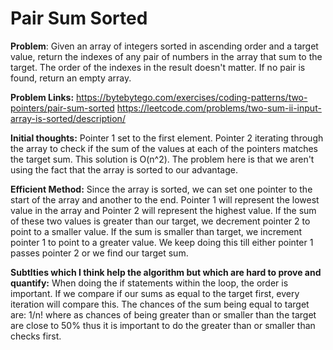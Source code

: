 # Pair Sum Sorted

**Problem**: Given an array of integers sorted in ascending order and a target value, return the indexes of any pair of numbers in the array that sum to the target. The order of the indexes in the result doesn't matter. If no pair is found, return an empty array.

**Problem Links:**
https://bytebytego.com/exercises/coding-patterns/two-pointers/pair-sum-sorted
https://leetcode.com/problems/two-sum-ii-input-array-is-sorted/description/

**Initial thoughts:** Pointer 1 set to the first element. Pointer 2 iterating through the array to check if the sum of the values at each of the pointers matches the target sum. This solution is O(n^2). The problem here is that we aren't using the fact that the array is sorted to our advantage.

**Efficient Method:** Since the array is sorted, we can set one pointer to the start of the array and another to the end. Pointer 1 will represent the lowest value in the array and Pointer 2 will represent the highest value. If the sum of these two values is greater than our target, we decrement pointer 2 to point to a smaller value. If the sum is smaller than target, we increment pointer 1 to point to a greater value. We keep doing this till either pointer 1 passes pointer 2 or we find our target sum.

**Subtlties which I think help the algorithm but which are hard to prove and quantify:** When doing the if statements within the loop, the order is important. If we compare if our sums as equal to the target first, every iteration will compare this. The chances of the sum being equal to target are: 1/n! where as chances of being greater than or smaller than the target are close to 50% thus it is important to do the greater than or smaller than checks first.